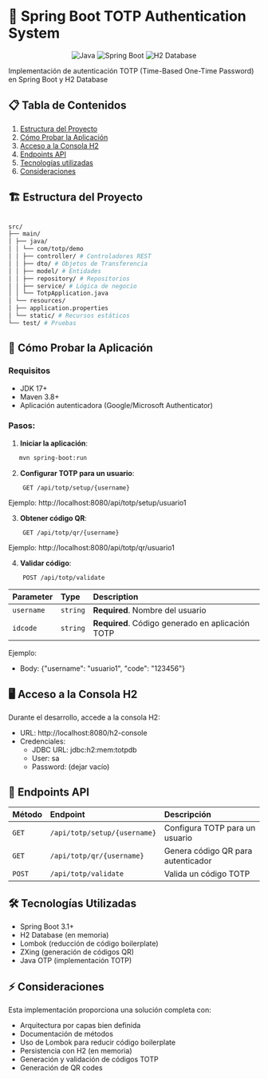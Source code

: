 # 🚀 Spring Boot TOTP Authentication System

<center>

![Java](https://img.shields.io/badge/Java-17%2B-blue)
![Spring Boot](https://img.shields.io/badge/Spring_Boot-3.1%2B-brightgreen)
![H2 Database](https://img.shields.io/badge/H2-Database-lightgrey)

</center>

Implementación de autenticación TOTP (Time-Based One-Time Password) en Spring Boot y H2 Database

## 📋 Tabla de Contenidos

1. [Estructura del Proyecto](#-estructura-del-proyecto)
2. [Cómo Probar la Aplicación](#-cómo-probar-la-aplicación)
3. [Acceso a la Consola H2](#-acceso-a-la-consola-h2)
4. [Endpoints API](#-endpoints-api)
5. [Tecnologías utilizadas](#-tecnologías-utilizadas)
6. [Consideraciones](#-consideraciones)

## 🏗 Estructura del Proyecto

```bash

src/
├── main/
│ ├── java/
│ │ └── com/totp/demo
│ │ ├── controller/ # Controladores REST
│ │ ├── dto/ # Objetos de Transferencia
│ │ ├── model/ # Entidades
│ │ ├── repository/ # Repositorios
│ │ ├── service/ # Lógica de negocio
│ │ └── TotpApplication.java
│ └── resources/
│ ├── application.properties
│ └── static/ # Recursos estáticos
└── test/ # Pruebas

```

## 🧪 Cómo Probar la Aplicación

### Requisitos

- JDK 17+
- Maven 3.8+
- Aplicación autenticadora (Google/Microsoft Authenticator)

### Pasos:

1. **Iniciar la aplicación**:

```bash
   mvn spring-boot:run   
```

2. **Configurar TOTP para un usuario**:

```http
    GET /api/totp/setup/{username}
```
Ejemplo: http://localhost:8080/api/totp/setup/usuario1

3. **Obtener código QR**:

```http
    GET /api/totp/qr/{username}
```

Ejemplo: http://localhost:8080/api/totp/qr/usuario1

4. **Validar código**:

```http
    POST /api/totp/validate
```

| Parameter | Type     | Description                       |
| :-------- | :------- | :-------------------------------- |
| `username` | `string` | **Required**. Nombre del usuario |
| `idcode` | `string` | **Required**. Código generado en aplicación TOTP |

Ejemplo:
* Body: {"username": "usuario1", "code": "123456"}


## 🖥 Acceso a la Consola H2

Durante el desarrollo, accede a la consola H2:

* URL: http://localhost:8080/h2-console
* Credenciales:
  - JDBC URL: jdbc:h2:mem:totpdb
  - User: sa
  - Password: (dejar vacío)

## 📡 Endpoints API

| Método | Endpoint | Descripción |
| :----- | :------- | :---------- |
| `GET`  |   `/api/totp/setup/{username}`  |   Configura TOTP para un usuario    |
| `GET`  |	`/api/totp/qr/{username}` |	Genera código QR para autenticador  |
| `POST` |	`/api/totp/validate` |	Valida un código TOTP   |

## 🛠 Tecnologías Utilizadas

* Spring Boot 3.1+
* H2 Database (en memoria)
* Lombok (reducción de código boilerplate)
* ZXing (generación de códigos QR)
* Java OTP (implementación TOTP)

## ⚡️ Consideraciones

Esta implementación proporciona una solución completa con:

* Arquitectura por capas bien definida
* Documentación de métodos
* Uso de Lombok para reducir código boilerplate
* Persistencia con H2 (en memoria)
* Generación y validación de códigos TOTP
* Generación de QR codes
